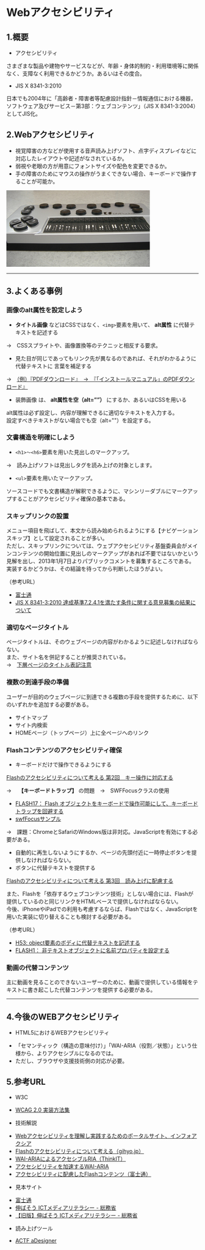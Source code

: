 ﻿# Webアクセシビリティ


## 1.概要
 - アクセシビリティ
 
 さまざまな製品や建物やサービスなどが、年齢・身体的制約・利用環境等に関係なく、支障なく利用できるかどうか。あるいはその度合。
 
 - JIS X 8341-3:2010  
 
 日本でも2004年に「高齢者・障害者等配慮設計指針－情報通信における機器，ソフトウェア及びサービス－第3部：ウェブコンテンツ」（JIS X 8341-3:2004）としてJIS化。

## 2.Webアクセシビリティ

 - 視覚障害の方などが使用する音声読み上げソフト、点字ディスプレイなどに対応したレイアウトや記述がなされているか。
 - 弱視や老眼の方が用意にフォントサイズや配色を変更できるか。
 - 手の障害のためにマウスの操作がうまくできない場合、キーボードで操作することが可能か。

![点字ディスプレイの画像](./img/braille_display.jpg)

---

## 3.よくある事例

### 画像のalt属性を設定しよう

 -  __タイトル画像__ などはCSSではなく、`<img>`要素を用いて、 __alt属性__ に代替テキストを記述する
 
 →　CSSスプライトや、画像置換等のテクニッと相反する要求。
 
 - 見た目が同じであってもリンク先が異なるのであれば、それがわかるように代替テキストに 言葉を補足する
 
 →　[（例）『PDFダウンロード』　→　『「インストールマニュアル」のPDFダウンロード』](http://www.soumu.go.jp/ict-media/worksheet/)
 
 -  装飾画像 は、 __alt属性を空（alt=””）__ にするか、あるいはCSSを用いる 
 
alt属性は必ず設定し、内容が理解できるに適切なテキストを入力する。  
設定すべきテキストがない場合でも空（alt=""）を設定する。


### 文書構造を明確にしよう
 - `<h1>～<h6>`要素を用いた見出しのマークアップ。
 
 →　読み上げソフトは見出しタグを読み上げの対象とします。
 
 - `<ul>`要素を用いたマークアップ。

ソースコードでも文書構造が解釈できるように、マシンリーダブルにマークアップすることがアクセシビリティ確保の基本である。 

### スキップリンクの設置
メニュー項目を飛ばして、本文から読み始められるようにする【ナビゲーションスキップ】として設定されることが多い。  
ただし、スキップリンクについては、ウェブアクセシビリティ基盤委員会がメインコンテンツの開始位置に見出しのマークアップがあれば不要ではないかという見解を出し、2013年1月7日よりパブリックコメントを募集するところである。実装するかどうかは、その結論を待ってから判断したほうがよい。 

（参考URL）

 * [富士通](http://pr.fujitsu.com/jp/news/2011/07/8.html)
 * [JIS X 8341-3:2010 達成基準7.2.4.1を満たす条件に関する意見募集の結果について](http://www.waic.jp/news/20130422.html)

### 適切なページタイトル
ページタイトルは、そのウェブページの内容がわかるように記述しなければならない。  
また、サイト名を併記することが推奨されている。  
 →　[下層ページのタイトル表記注意](http://www.soumu.go.jp/ict-media/internet/01.html)

### 複数の到達手段の準備
ユーザーが目的のウェブページに到達できる複数の手段を提供するために、以下のいずれかを追加する必要がある。

 * サイトマップ
 * サイト内検索
 * HOMEページ（トップページ）上に全ページへのリンク 

### Flashコンテンツのアクセシビリティ確保
 * キーボードだけで操作できるようにする
 
 [Flashのアクセシビリティについて考える 第2回　キー操作に対応する](http://gihyo.jp/design/serial/01/flash_accessibility/0002)
 
 →　 __【キーボードトラップ】__ の問題　→　SWFFocusクラスの使用  
 
  - [FLASH17： Flash オブジェクトをキーボードで操作可能にして、キーボードトラップを回避する](http://waic.jp/docs/WCAG-TECHS/FLASH17.html)  
  - [swfFocusサンプル](http://test.flak.jp/amasaki/swffocus/)
 
 →　課題：ChromeとSafariのWindows版は非対応。JavaScriptを有効にする必要がある。
 
 * 自動的に再生しないようにするか、ページの先頭付近に一時停止ボタンを提供しなければならない。
 * ボタンに代替テキストを提供する
 
 [Flashのアクセシビリティについて考える 第3回　読み上げに配慮する](http://gihyo.jp/design/serial/01/flash_accessibility/0003)

また、Flashを「依存するウェブコンテンツ技術」としない場合には、Flashが提供しているのと同じリンクをHTMLベースで提供しなければならない。  
今後、iPhoneやiPadでの利用も考慮するならば、Flashではなく、JavaScriptを用いた実装に切り替えることも検討する必要がある。  

（参考URL）

 * [H53: object要素のボディに代替テキストを記述する](http://waic.jp/docs/WCAG-TECHS/H53.html)
 * [FLASH1： 非テキストオブジェクトに名前プロパティを設定する](http://waic.jp/docs/WCAG-TECHS/FLASH1.html)
 
### 動画の代替コンテンツ 
 主に動画を見ることのできないユーザーのために、動画で提供している情報をテキストに書き起こした代替コンテンツを提供する必要がある。



---
## 4.今後のWEBアクセシビリティ

 - HTML5におけるWEBアクセシビリティ
  * 「セマンティック（構造の意味付け）」「WAI-ARIA（役割／状態）」という仕様から、よりアクセシブルになるのでは。  
  * ただし、ブラウザや支援技術側の対応が必要。


## 5.参考URL
 - W3C
  * [WCAG 2.0 実装方法集](http://waic.jp/docs/WCAG-TECHS/Overview.html#contents)
 - 技術解説
  * [Webアクセシビリティを理解し実践するためのポータルサイト、インフォアクシア](http://www.infoaxia.com/)
  * [Flashのアクセシビリティについて考える（gihyo.jp）](http://gihyo.jp/design/serial/01/flash_accessibility)
  * [WAI-ARIAによるアクセシブルRIA（ThinkIT）](http://thinkit.co.jp/book/2008/08/27/161)
  * [アクセシビリティを加速するWAI-ARIA](http://www.slideshare.net/mlca11y/waiaria)
  * [アクセシビリティに配慮したFlashコンテンツ（富士通）](http://jp.fujitsu.com/accessibility/casestudy/pdpflash/)
 - 見本サイト
  * [富士通](http://pr.fujitsu.com/jp/news/2011/07/8.html)
  * [伸ばそう ICTメディアリテラシー - 総務省](http://www.soumu.go.jp/ict-media/)
  * [【旧版】伸ばそう ICTメディアリテラシー - 総務省](http://test.flak.jp/amasaki/ict_old/)
 - 読み上げツール
  * [ACTF aDesigner](http://www.eclipse.org/actf/downloads/tools/aDesigner/index.php)

